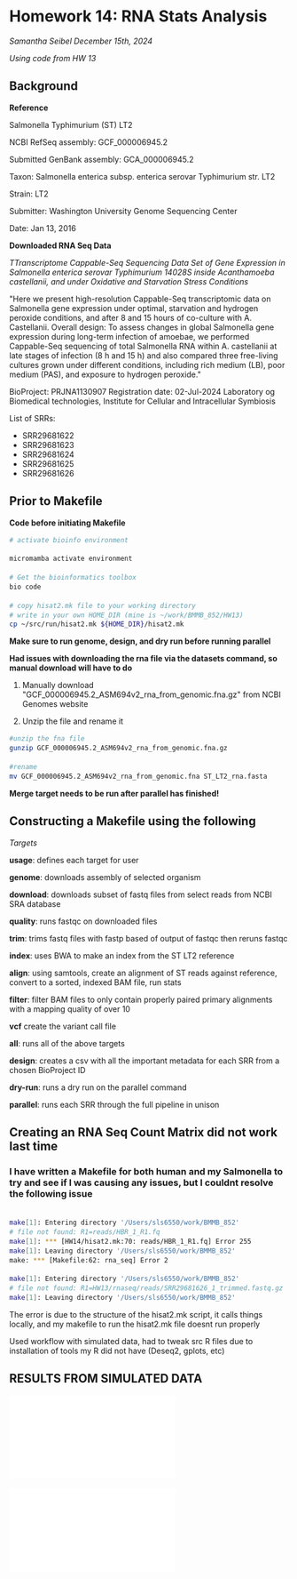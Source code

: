 # Homework 14: RNA Stats Analysis
*Samantha Seibel December 15th, 2024*

*Using code from HW 13*

## Background

**Reference**

Salmonella Typhimurium (ST) LT2

NCBI RefSeq assembly: GCF_000006945.2

Submitted GenBank assembly: GCA_000006945.2

Taxon: Salmonella enterica subsp. enterica serovar Typhimurium str. LT2

Strain: LT2

Submitter: Washington University Genome Sequencing Center

Date: Jan 13, 2016


**Downloaded RNA Seq Data**

*TTranscriptome Cappable-Seq Sequencing Data Set of Gene Expression in Salmonella enterica serovar Typhimurium 14028S inside Acanthamoeba castellanii, and under Oxidative and Starvation Stress Conditions*

"Here we present high-resolution Cappable-Seq transcriptomic data on Salmonella gene expression under optimal, starvation and hydrogen peroxide conditions, and after 8 and 15 hours of co-culture with A. Castellanii. Overall design: To assess changes in global Salmonella gene expression during long-term infection of amoebae, we performed Cappable-Seq sequencing of total Salmonella RNA within A. castellanii at late stages of infection (8 h and 15 h) and also compared three free-living cultures grown under different conditions, including rich medium (LB), poor medium (PAS), and exposure to hydrogen peroxide."

BioProject: PRJNA1130907
Registration date: 02-Jul-2024
Laboratory og Biomedical technologies, Institute for Cellular and Intracellular Symbiosis

List of SRRs:
- SRR29681622
- SRR29681623
- SRR29681624
- SRR29681625
- SRR29681626


## Prior to Makefile

**Code before initiating Makefile**

```bash
# activate bioinfo environment

micromamba activate environment

# Get the bioinformatics toolbox
bio code

# copy hisat2.mk file to your working directory
# write in your own HOME_DIR (mine is ~/work/BMMB_852/HW13)
cp ~/src/run/hisat2.mk ${HOME_DIR}/hisat2.mk
```
**Make sure to run genome, design, and dry run before running parallel**

**Had issues with downloading the rna file via the datasets command, so manual download will have to do**

1. Manually download "GCF_000006945.2_ASM694v2_rna_from_genomic.fna.gz" from NCBI Genomes website

2. Unzip the file and rename it

```bash
#unzip the fna file
gunzip GCF_000006945.2_ASM694v2_rna_from_genomic.fna.gz

#rename
mv GCF_000006945.2_ASM694v2_rna_from_genomic.fna ST_LT2_rna.fasta
```

**Merge target needs to be run after parallel has finished!**

## Constructing a Makefile using the following

*Targets*

**usage**: defines each target for user

**genome**: downloads assembly of selected organism

**download**: downloads subset of fastq files from select reads from NCBI SRA database

**quality**: runs fastqc on downloaded files

**trim**: trims fastq files with fastp based of output of fastqc then reruns fastqc

**index**: uses BWA to make an index from the ST LT2 reference

**align**: using samtools, create an alignment of ST reads against reference, convert to a sorted, indexed BAM file, run stats

**filter**: filter BAM files to only contain properly paired primary alignments with a mapping quality of over 10

**vcf** create the variant call file

**all**: runs all of the above targets

**design**: creates a csv with all the important metadata for each SRR from a chosen BioProject ID

**dry-run**: runs a dry run on the parallel command

**parallel**: runs each SRR through the full pipeline in unison


## Creating an RNA Seq Count Matrix did not work last time
### I have written a Makefile for both human and my Salmonella to try and see if I was causing any issues, but I couldnt resolve the following issue

```bash

make[1]: Entering directory '/Users/sls6550/work/BMMB_852'
# file not found: R1=reads/HBR_1_R1.fq
make[1]: *** [HW14/hisat2.mk:70: reads/HBR_1_R1.fq] Error 255
make[1]: Leaving directory '/Users/sls6550/work/BMMB_852'
make: *** [Makefile:62: rna_seq] Error 2

make[1]: Entering directory '/Users/sls6550/work/BMMB_852'
# file not found: R1=HW13/rnaseq/reads/SRR29681626_1_trimmed.fastq.gz
make[1]: Leaving directory '/Users/sls6550/work/BMMB_852'

```
The error is due to the structure of the hisat2.mk script, it calls things locally, and my makefile to run the hisat2.mk file doesnt run properly

Used workflow with simulated data, had to tweak src R files due to installation of tools my R did not have (Deseq2, gplots, etc)

## RESULTS FROM SIMULATED DATA

![Screenshot](rnaseq/pca.pdf)

![Screenshot](rnaseq/heatmap.pdf)






